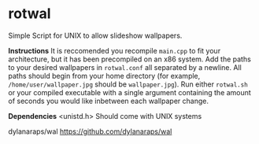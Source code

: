 # rotwal
Simple Script for UNIX to allow slideshow wallpapers.

**Instructions**
It is reccomended you recompile `main.cpp` to fit your architecture, but it has been precompiled on an x86 system. Add the paths to your desired wallpapers in `rotwal.conf` all separated by a newline. All paths should begin from your home directory (for example, `/home/user/wallpaper.jpg` should be `wallpaper.jpg`). Run either `rotwal.sh` or your compiled executable with a single argument containing the amount of seconds you would like inbetween each wallpaper change.

**Dependencies**
<unistd.h>
Should come with UNIX systems

dylanaraps/wal
https://github.com/dylanaraps/wal
